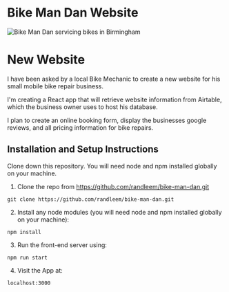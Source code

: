 # Bike Man Dan Website

![Bike Man Dan servicing bikes in Birmingham](./src/Images/pic2.jpg)

# New Website

I have been asked by a local Bike Mechanic to create a new website for his small mobile bike repair business.

I'm creating a React app that will retrieve website information from Airtable, which the business owner uses to host his database.

I plan to create an online booking form, display the businesses google reviews, and all pricing information for bike repairs.

## **Installation and Setup Instructions**

Clone down this repository. You will need node and npm installed globally on your machine.

1. Clone the repo from https://github.com/randleem/bike-man-dan.git

```
git clone https://github.com/randleem/bike-man-dan.git
```

2. Install any node modules (you will need node and npm installed globally on your machine):

```
npm install
```

3. Run the front-end server using:

```
npm run start
```

4. Visit the App at:

```
localhost:3000
```
